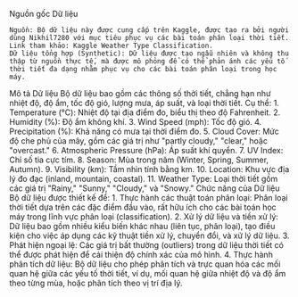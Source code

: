 Nguồn gốc Dữ liệu

    Nguồn: Bộ dữ liệu này được cung cấp trên Kaggle, được tạo ra bởi người dùng Nikhil7280 với mục tiêu phục vụ các bài toán phân loại thời tiết. Link tham khảo: Kaggle Weather Type Classification.
    Dữ liệu tổng hợp (Synthetic): Dữ liệu được tạo ngẫu nhiên và không thu thập từ nguồn thực tế, mà được mô phỏng để có thể phản ánh các yếu tố thời tiết đa dạng nhằm phục vụ cho các bài toán phân loại trong học máy.
Mô tả Dữ liệu Bộ dữ liệu bao gồm các thông số thời tiết, chẳng hạn như nhiệt độ, độ ẩm, tốc độ gió, lượng mưa, áp suất, và loại thời tiết. Cụ thể:
    1. Temperature (°C): Nhiệt độ tại địa điểm đo, biểu thị theo độ Fahrenheit.
    2. Humidity (%): Độ ẩm không khí.
    3. Wind Speed (mph): Tốc độ gió.
    4. Precipitation (%): Khả năng có mưa tại thời điểm đo.
    5. Cloud Cover: Mức độ che phủ của mây, gồm các giá trị như "partly cloudy," "clear," hoặc "overcast."
    6. Atmospheric Pressure (hPa): Áp suất khí quyển.
    7. UV Index: Chỉ số tia cực tím.
    8. Season: Mùa trong năm (Winter, Spring, Summer, Autumn).
    9. Visibility (km): Tầm nhìn tính bằng km.
    10. Location: Khu vực địa lý đo đạc (inland, mountain, coastal).
    11. Weather Type: Loại thời tiết gồm các giá trị "Rainy," "Sunny," "Cloudy," và "Snowy."
Chức năng của Dữ liệu Bộ dữ liệu được thiết kế để:
    1. Thực hành các thuật toán phân loại: Phân loại thời tiết dựa trên các đặc điểm đầu vào, rất hữu ích cho các bài toán học máy trong lĩnh vực phân loại (classification).
    2. Xử lý dữ liệu và tiền xử lý: Dữ liệu bao gồm nhiều kiểu biến khác nhau (liên tục, phân loại), tạo điều kiện cho việc áp dụng các kỹ thuật tiền xử lý, chuyển đổi, và xử lý dữ liệu.
    3. Phát hiện ngoại lệ: Các giá trị bất thường (outliers) trong dữ liệu thời tiết có thể được phát hiện để cải thiện độ chính xác của mô hình.
    4. Thực hành phân tích dữ liệu: Bộ dữ liệu cho phép phân tích và trực quan hóa các mối quan hệ giữa các yếu tố thời tiết, ví dụ, mối quan hệ giữa nhiệt độ và độ ẩm theo từng mùa, hoặc phân tích theo vị trí địa lý.